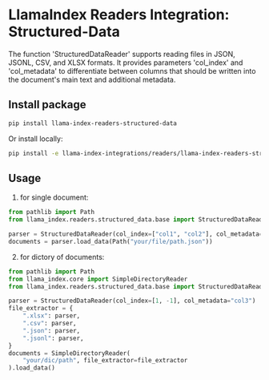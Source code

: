# LlamaIndex Readers Integration: Structured-Data

The function 'StructuredDataReader' supports reading files in JSON, JSONL, CSV, and XLSX formats. It provides parameters 'col_index' and 'col_metadata' to differentiate between columns that should be written into the document's main text and additional metadata.

## Install package

```bash
pip install llama-index-readers-structured-data
```

Or install locally:

```bash
pip install -e llama-index-integrations/readers/llama-index-readers-structured-data
```

## Usage

1. for single document:

```python
from pathlib import Path
from llama_index.readers.structured_data.base import StructuredDataReader

parser = StructuredDataReader(col_index=["col1", "col2"], col_metadata=0)
documents = parser.load_data(Path("your/file/path.json"))
```

2. for dictory of documents:

```python
from pathlib import Path
from llama_index.core import SimpleDirectoryReader
from llama_index.readers.structured_data.base import StructuredDataReader

parser = StructuredDataReader(col_index=[1, -1], col_metadata="col3")
file_extractor = {
    ".xlsx": parser,
    ".csv": parser,
    ".json": parser,
    ".jsonl": parser,
}
documents = SimpleDirectoryReader(
    "your/dic/path", file_extractor=file_extractor
).load_data()
```
